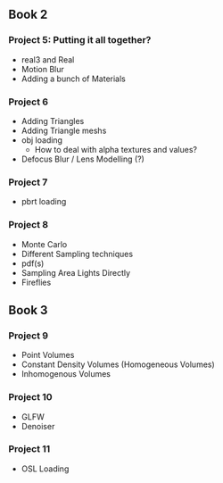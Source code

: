 ## Book 2 ##
### Project 5: Putting it all together? ###
- real3 and Real<N>
- Motion Blur
- Adding a bunch of Materials

### Project 6 ###
- Adding Triangles
- Adding Triangle meshs
- obj loading
  - How to deal with alpha textures and values?
- Defocus Blur / Lens Modelling (?)

### Project 7 ###
- pbrt loading

### Project 8 ###
- Monte Carlo
- Different Sampling techniques
- pdf(s)
- Sampling Area Lights Directly
- Fireflies

## Book 3 ##
### Project 9 ###
- Point Volumes
- Constant Density Volumes (Homogeneous Volumes)
- Inhomogenous Volumes

### Project 10 ### 
- GLFW
- Denoiser

### Project 11 ###
- OSL Loading